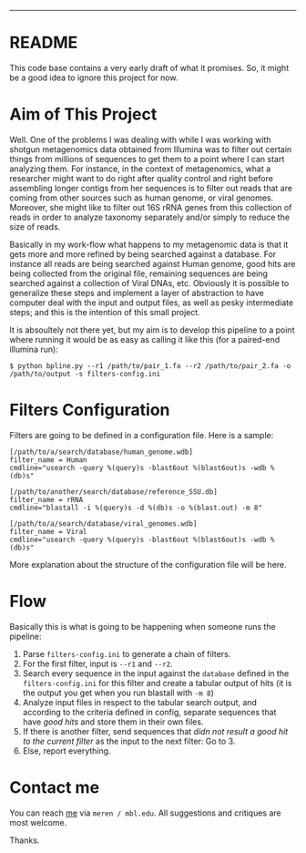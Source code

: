 ______
README
======

This code base contains a very early draft of what it promises. So, it might be a good idea to ignore this project for now.


Aim of This Project
===================

Well. One of the problems I was dealing with while I was working with shotgun metagenomics data obtained from Illumina was to filter out certain things from millions of sequences to get them to a point where I can start analyzing them. For instance, in the context of metagenomics, what a researcher might want to do right after quality control and right before assembling longer contigs from her sequences is to filter out reads that are coming from other sources such as human genome, or viral genomes. Moreover, she might like to filter out 16S rRNA genes from this collection of reads in order to analyze taxonomy separately and/or simply to reduce the size of reads.

Basically in my work-flow what happens to my metagenomic data is that it gets more and more refined by being searched against a database. For instance all reads are being searched against Human genome, good hits are being collected from the original file, remaining sequences are being searched against a collection of Viral DNAs, etc. Obviously it is possible to generalize these steps and implement a layer of abstraction to have computer deal with the input and output files, as well as pesky intermediate steps; and this is the intention of this small project.

It is absoultely not there yet, but my aim is to develop this pipeline to a point where running it would be as easy as calling it like this (for a paired-end illumina run):

    $ python bpline.py --r1 /path/to/pair_1.fa --r2 /path/to/pair_2.fa -o /path/to/output -s filters-config.ini


Filters Configuration
=====================

Filters are going to be defined in a configuration file. Here is a sample:

    [/path/to/a/search/database/human_genome.wdb]
    filter_name = Human
    cmdline="usearch -query %(query)s -blast6out %(blast6out)s -wdb %(db)s"
    
    [/path/to/another/search/database/reference_SSU.db]
    filter_name = rRNA
    cmdline="blastall -i %(query)s -d %(db)s -o %(blast.out) -m 8"
    
    [/path/to/a/search/database/viral_genomes.wdb]
    filter_name = Viral
    cmdline="usearch -query %(query)s -blast6out %(blast6out)s -wdb %(db)s"


More explanation about the structure of the configuration file will be here.


Flow
====

Basically this is what is going to be happening when someone runs the pipeline:

1. Parse `filters-config.ini` to generate a chain of filters.
2. For the first filter, input is `--r1` and `--r2`.
3. Search every sequence in the input against the `database` defined in the `filters-config.ini` for this filter and create a tabular output of hits (it is the output you get when you run blastall with `-m 8`)
4. Analyze input files in respect to the tabular search output, and according to the criteria defined in config, separate sequences that have _good hits_ and store them in their own files.
5. If there is another filter, send sequences that _didn not result a good hit to the current filter_ as the input to the next filter: Go to 3.
6. Else, report everything.


Contact me
==========

You can reach [me](http://meren.org) via `meren / mbl.edu`. All suggestions and critiques are most welcome.

Thanks.
